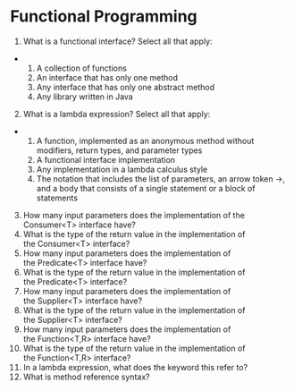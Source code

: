 
Functional Programming
======================

1.  What is a functional interface? Select all that apply:

-   1.  A collection of functions
    2.  An interface that has only one method
    3.  Any interface that has only one abstract method
    4.  Any library written in Java

2.  What is a lambda expression? Select all that apply:

-   1.  A function, implemented as an anonymous method without
        modifiers, return types, and parameter types
    2.  A functional interface implementation
    3.  Any implementation in a lambda calculus style
    4.  The notation that includes the list of parameters, an arrow
        token -\>, and a body that consists of a single statement or a
        block of statements

3.  How many input parameters does the implementation of the
    Consumer\<T\> interface have?
4.  What is the type of the return value in the implementation of
    the Consumer\<T\> interface?
5.  How many input parameters does the implementation of
    the Predicate\<T\> interface have?
6.  What is the type of the return value in the implementation of
    the Predicate\<T\> interface?
7.  How many input parameters does the implementation of
    the Supplier\<T\> interface have?
8.  What is the type of the return value in the implementation of
    the Supplier\<T\> interface?
9.  How many input parameters does the implementation of
    the Function\<T,R\> interface have?
10. What is the type of the return value in the implementation of
    the Function\<T,R\> interface?
11. In a lambda expression, what does the keyword this refer to?
12. What is method reference syntax?

